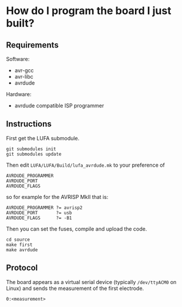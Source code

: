 # How do I program the board I just built? 

## Requirements

Software:
- avr-gcc
- avr-libc
- avrdude

Hardware:
- avrdude compatible ISP programmer

## Instructions

First get the LUFA submodule. 

    git submodules init
    git submodules update

Then edit ```LUFA/LUFA/Build/lufa_avrdude.mk``` to your preference of

    AVRDUDE_PROGRAMMER 
    AVRDUDE_PORT       
    AVRDUDE_FLAGS      

so for example for the AVRISP MkII that is:

    AVRDUDE_PROGRAMMER ?= avrisp2
    AVRDUDE_PORT       ?= usb
    AVRDUDE_FLAGS      ?= -B1

Then you can set the fuses, compile and upload the code.

    cd source
    make first
    make avrdude

## Protocol

The board appears as a virtual serial device (typically ```/dev/ttyACM0``` on Linux) and 
sends the measurement of the first electrode.

    0:<measurement>

